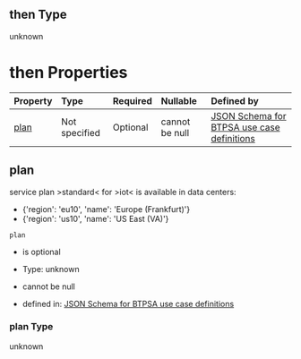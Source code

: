 ## then Type

unknown

# then Properties

| Property      | Type          | Required | Nullable       | Defined by                                                                                                                                                                                                                                      |
| :------------ | :------------ | :------- | :------------- | :---------------------------------------------------------------------------------------------------------------------------------------------------------------------------------------------------------------------------------------------- |
| [plan](#plan) | Not specified | Optional | cannot be null | [JSON Schema for BTPSA use case definitions](btpsa-usecase-properties-services-items-allof-1-then-allof-54-then-allof-0-then-properties-plan.md "undefined#/properties/services/items/allOf/1/then/allOf/54/then/allOf/0/then/properties/plan") |

## plan

service plan >standard< for >iot< is available in data centers:

*   {'region': 'eu10', 'name': 'Europe (Frankfurt)'}
*   {'region': 'us10', 'name': 'US East (VA)'}

`plan`

*   is optional

*   Type: unknown

*   cannot be null

*   defined in: [JSON Schema for BTPSA use case definitions](btpsa-usecase-properties-services-items-allof-1-then-allof-54-then-allof-0-then-properties-plan.md "undefined#/properties/services/items/allOf/1/then/allOf/54/then/allOf/0/then/properties/plan")

### plan Type

unknown
